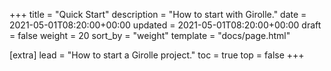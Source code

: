 +++
title = "Quick Start"
description = "How to start with Girolle."
date = 2021-05-01T08:20:00+00:00
updated = 2021-05-01T08:20:00+00:00
draft = false
weight = 20
sort_by = "weight"
template = "docs/page.html"

[extra]
lead = "How to start a Girolle project."
toc = true
top = false
+++